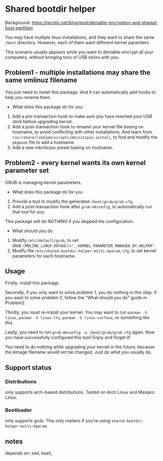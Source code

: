 # Shared bootdir helper

Background: <https://recolic.net/blog/post/deniable-encryption-and-shared-boot-partition>

You may have multiple linux installations, and they want to share the same `/boot` directory. 
However, each of them want different kernel paramters. 

This scenario usually appears while you want to deniable-encrypt all your computers, without 
bringing tons of USB sticks with you. 

## Problem1 - multiple installations may share the same vmlinuz filename

You just need to install this package. And it can automatically add hooks to help you rename them. 

- What does this package do for you

1. Add a pre-transaction hook to make sure you have inserted your USB stick before upgrading kernel. 
2. Add a post-transaction hook to rename your kernel file basing on hostname, to avoid conflicting with other installations. And learn from `/usr/share/libalpm/scripts/mkinitcpio-install`, to find and modify the `pkgbase` file to add a hostname.
3. Add a new mkinitcpio preset basing on hostname.  

## Problem2 - every kernel wants its own kernel parameter set

GRUB is managing kernel parameters. 

- What does this package do for you

1. Provide a tool to modify the generated `/boot/grub/grub.cfg`. 
2. Add a post-transaction hook after `grub-mkconfig`, to automatically run that tool for you. 

This package will do NOTHING if you skipped the configuration.

- What should you do

1. Modify `/etc/default/grub`, to set `GRUB_CMDLINE_LINUX_DEFAULT="__KERNEL_PARAMETER_MANAGED_BY_HELPER"`. 
2. Modify file `/etc/shared-bootdir-helper-multi-kparam.cfg`, to set kernel parameters for each hostname. 

## Usage

Firstly, install this package. 

Secondly, if you only want to solve problem 1, you do nothing in this step. If you want to solve problem 2, follow the "What should you do" guide in Problem2. 

Thirdly, you must re-install your kernel. You may want to run `pacman -S linux`, `pacman -S linux-lts`, `pacman -S linux-surface`, or something like this. 

Lastly, you need to run `grub-mkconfig -o /boot/grub/grub.cfg` again. Now you have successfully configured this tool! Enjoy and forget it! 

You need to do nothing while upgrading your kernel in the future, because the kimage filename would not be changed. Just do what you usually do. 

## Support status

### Distributions

only supports arch-based distributions. Tested on Arch Linux and Manjaro Linux. 

### Bootloader

only supports grub. This only matters if you're using `shared-bootdir-helper-multi-kparam`. 

## notes

depends on: sed, bash, 

